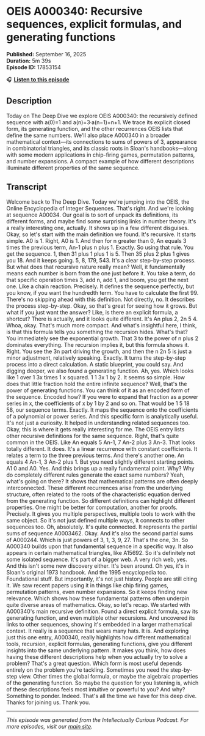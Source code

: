 # OEIS A000340: Recursive sequences, explicit formulas, and generating functions

**Published:** September 16, 2025  
**Duration:** 5m 39s  
**Episode ID:** 17853154

🎧 **[Listen to this episode](https://intellectuallycurious.buzzsprout.com/2529712/episodes/17853154-oeis-a000340-recursive-sequences-explicit-formulas-and-generating-functions)**

## Description

Today on The Deep Dive we explore OEIS A000340: the recursively defined sequence with a(0)=1 and a(n)=3·a(n−1)+n+1. We trace its explicit closed form, its generating function, and the other recurrences OEIS lists that define the same numbers. We'll also place A000340 in a broader mathematical context—its connections to sums of powers of 3, appearance in combinatorial triangles, and its classic roots in Sloan's handbooks—along with some modern applications in chip-firing games, permutation patterns, and number expansions. A compact example of how different descriptions illuminate different properties of the same sequence.

## Transcript

Welcome back to The Deep Dive. Today we're jumping into the OEIS, the Online Encyclopedia of Integer Sequences. That's right. And we're looking at sequence A00034. Our goal is to sort of unpack its definitions, its different forms, and maybe find some surprising links in number theory. It's a really interesting one, actually. It shows up in a few different disguises. Okay, so let's start with the main definition we found. It's recursive. It starts simple. A0 is 1. Right, A0 is 1. And then for n greater than 0, An equals 3 times the previous term, An-1 plus n plus 1. Exactly. So using that rule. You get the sequence. 1, then 31 plus 1 plus 1 is 5. Then 35 plus 2 plus 1 gives you 18. And it keeps going. 5, 8, 179, 543. It's a clear step-by-step process. But what does that recursive nature really mean? Well, it fundamentally means each number is born from the one just before it. You take a term, do that specific operation times 3, add n, add 1, and boom, you get the next one. Like a chain reaction. Precisely. It defines the sequence perfectly, but you know, if you want the hundredth term. You have to calculate the first 99. There's no skipping ahead with this definition. Not directly, no. It describes the process step-by-step. Okay, so that's great for seeing how it grows. But what if you just want the answer? Like, is there an explicit formula, a shortcut? There is actually, and it looks quite different. It's An plus 2, 2n 5 4. Whoa, okay. That's much more compact. And what's insightful here, I think, is that this formula tells you something the recursion hides. What's that? You immediately see the exponential growth. That 3 to the power of n plus 2 dominates everything. The recursion implies it, but this formula shows it. Right. You see the 3n part driving the growth, and then the n 2n 5 is just a minor adjustment, relatively speaking. Exactly. It turns the step-by-step process into a direct calculation. A static blueprint, you could say. And digging deeper, we also found a generating function. Ah, yes. Which looks like 1 over 1 3x times 1 x squared. 1 1 3x 1 by 2. It seems so simple. How does that little fraction hold the entire infinite sequence? Well, that's the power of generating functions. You can think of it as an encoded form of the sequence. Encoded how? If you were to expand that fraction as a power series in x, the coefficients of x by 1 by 2 and so on. That would be 1 5 18 58, our sequence terms. Exactly. It maps the sequence onto the coefficients of a polynomial or power series. And this specific form is analytically useful. It's not just a curiosity. It helped in understanding related sequences too. Okay, this is where it gets really interesting for me. The OEIS entry lists other recursive definitions for the same sequence. Right, that's quite common in the OEIS. Like An equals 5 An-1, 7 An-2 plus 3 An-3. That looks totally different. It does. It's a linear recurrence with constant coefficients. It relates a term to the three previous terms. And there's another one. An equals 4 An-1, 3 An-2 plus 1. But you need slightly different starting points. A1 0 and A0. Yes. And this brings up a really fundamental point. Why? Why do completely different rules generate the exact same numbers? Yeah, what's going on there? It shows that mathematical patterns are often deeply interconnected. These different recurrences arise from the underlying structure, often related to the roots of the characteristic equation derived from the generating function. So different definitions can highlight different properties. One might be better for computation, another for proofs. Precisely. It gives you multiple perspectives, multiple tools to work with the same object. So it's not just defined multiple ways, it connects to other sequences too. Oh, absolutely. It's quite connected. It represents the partial sums of sequence A0003462. Okay. And it's also the second partial sums of A000244. Which is just powers of 3, 1, 3, 9, 27. That's the one, 3n. So A000340 builds upon that fundamental sequence in a specific way. It also appears in certain mathematical triangles, like A15692. So it's definitely not some isolated sequence. It's part of a bigger web. A very rich web, yes. And this isn't some new discovery either. It's been around. Oh yes, it's in Sloan's original 1973 handbook. And the 1995 encyclopedia too. Foundational stuff. But importantly, it's not just history. People are still citing it. We saw recent papers using it in things like chip firing games, permutation patterns, even number expansions. So it keeps finding new relevance. Which shows how these fundamental patterns often underpin quite diverse areas of mathematics. Okay, so let's recap. We started with A000340's main recursive definition. Found a direct explicit formula, saw its generating function, and even multiple other recursions. And uncovered its links to other sequences, showing it's embedded in a larger mathematical context. It really is a sequence that wears many hats. It is. And exploring just this one entry, A000340, really highlights how different mathematical tools, recursion, explicit formulas, generating functions, give you different insights into the same underlying pattern. It makes you think, how does having these different descriptions help when you actually try to solve a problem? That's a great question. Which form is most useful depends entirely on the problem you're tackling. Sometimes you need the step-by-step view. Other times the global formula, or maybe the algebraic properties of the generating function. So maybe the question for you listening is, which of these descriptions feels most intuitive or powerful to you? And why? Something to ponder. Indeed. That's all the time we have for this deep dive. Thanks for joining us. Thank you.

---
*This episode was generated from the Intellectually Curious Podcast. For more episodes, visit our [main site](https://intellectuallycurious.buzzsprout.com).*

